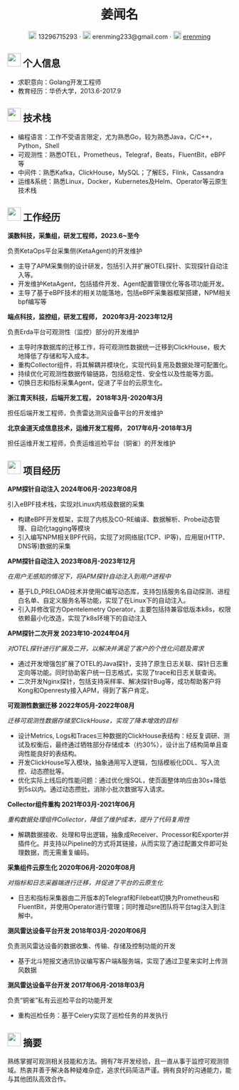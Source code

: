  <center>
     <h1>姜闻名</h1>
     <div>
         <span>
             <img src="assets/phone-solid.svg" width="18px">
             13296715293
         </span>
         ·
         <span>
             <img src="assets/envelope-solid.svg" width="18px">
             erenming233@gmail.com
         </span>
         ·
         <span>
             <img src="assets/github-brands.svg" width="18px">
             <a href="https://github.com/erenming">erenming</a>
         </span>
     </div>
 </center>


 ## <img src="assets/info-circle-solid.svg" width="30px"> 个人信息 

 - 求职意向：Golang开发工程师
 - 教育经历：华侨大学，2013.6-2017.9
 ## <img src="assets/tools-solid.svg" width="30px"> 技术栈

- 编程语言：工作不受语言限定，尤为熟悉Go，较为熟悉Java，C/C++，Python，Shell
- 可观测性：熟悉OTEL，Prometheus，Telegraf，Beats，FluentBit，eBPF等
- 中间件：熟悉Kafka，ClickHouse，MySQL；了解ES，Flink，Cassandra
- 运维&系统：熟悉Linux，Docker，Kubernetes及Helm、Operator等云原生技术栈


## <img src="assets/briefcase-solid.svg" width="30px"> 工作经历

**溪数科技，采集组，研发工程师，2023.6~至今**

负责KetaOps平台采集侧(KetaAgent)的开发维护

- 主导了APM采集侧的设计研发，包括引入并扩展OTEL探针、实现探针自动注入等。
- 开发维护KetaAgent，包括插件开发、Agent配置管理优化等各项功能开发。
- 主导了基于eBPF技术的相关功能落地，包括eBPF采集器框架搭建，NPM相关bpf编写等

**端点科技，监控组，研发工程师， 2020年3月-2023年12月**

负责Erda平台可观测性（监控）部分的开发维护

- 主导时序数据库的迁移工作，将可观测性数据统一迁移到ClickHouse，极大地降低了存储和写入成本。
- 重构Collector组件，将其解耦并模块化，实现代码复用及数据处理可配置化。
- 持续优化可观测性数据传输链路，包括稳定性、安全性以及性能等方面。
- 切换日志和指标采集Agent，促进了平台的云原生化。

**浙江胄天科技，后端开发工程， 2018年3月-2020年3月**

担任后端开发工程师，负责雷达测风设备平台的开发维护

**北京金道天成信息技术，运维开发工程师， 2017年6月-2018年3月**

担任运维开发工程师，负责运维巡检平台（铜雀）的开发维护

## <img src="assets/project-diagram-solid.svg" width="30px"> 项目经历

**APM探针自动注入 2024年06月-2023年08月**

引入eBPF技术栈，实现对Linux内核级数据的采集

- 构建eBPF开发框架，实现了内核及CO-RE编译、数据解析、Probe动态管理、自动化tagging等模块
- 引入编写NPM相关BPF代码，实现了对网络层(TCP、IP等)，应用层(HTTP、DNS等)数据的采集

**APM探针自动注入 2023年08月-2023年12月**

*在用户无感知的情况下，将APM探针自动注入到用户进程中*

- 基于LD_PRELOAD技术并使用C编写动态库，支持包括服务名自动探测、进程白名单、自定义服务名等功能，实现了在Linux下的自动注入。
- 引入并修改官方Opentelemetry Operator，主要包括持兼容低版本k8s，权限依赖最小化改造，实现了k8s环境下的自动注入

**APM探针二次开发 2023年10-2024年04月**

*对OTEL探针进行扩展及二开，以解决并满足了客户的个性化问题及需求*

- 通过开发增强包扩展了OTEL的Java探针，支持了原生日志关联、探针日志重定向等功能。同时协助客户统一日志格式，实现了trace和日志关联查询。
- 二次开发Nginx探针，包括支持采样率、解决探针Bug等，成功帮助客户将Kong和Openresty接入APM，得到了客户肯定。

**可观测性数据迁移 2022年05月-2022年08月**

*迁移可观测性数据存储至ClickHouse，实现了降本增效的目标*

- 设计Metrics, Logs和Traces三种数据的ClickHouse表结构：经反复调研、测试及权衡后，最终通过牺牲部分存储成本（约30%），设计出了结构简单且查询性能良好的表结构。
- 开发ClickHouse写入模块，抽象通用写入逻辑，包括模板化DDL、写入流控、动态攒批等。
- 优化实际上线后的性能问题：通过优化慢SQL，使页面整体响应由30s+降低到5s以内。通过动态攒批，消除小批次数据写入请求。

**Collector组件重构 2021年03月-2021年06月**

*重构数据处理组件Collector，降低了维护成本，提升了代码复用性*

- 解耦数据接收、处理和导出逻辑，抽象成Receiver、Processor和Exporter并插件化。并支持以Pipeline的方式将其链接，从而实现了通过配置文件即可处理数据，而无需重复编码。

**采集组件云原生化 2020年06月-2020年08月**

*对指标和日志采器端进行迁移，并促进了平台的云原生化*

- 日志和指标采集器由二开版本的Telegraf和Filebeat切换为Prometheus和FluentBit，并使用Operator进行管理；同时推动sre团队将平台tag注入到注解中。

**测风雷达设备平台开发 2018年03月-2020年06月**

负责测风雷达设备的数据收集、传输、存储及控制功能的开发

- 基于北斗短报文通讯协议编写客户端&服务端，实现了通过卫星来实时上传测风数据

**测风雷达设备平台开发 2017年06月-2018年03月**

负责“铜雀”私有云巡检平台的功能开发

- 重构巡检任务：基于Celery实现了巡检任务的并发执行

 ## <img src="assets/info-circle-solid.svg" width="30px"> 摘要

熟练掌握可观测相关技能和方法。拥有7年开发经验，且一直从事于监控可观测领域。热衷并善于解决各种疑难杂症，追求代码简洁严谨。拥有良好的沟通能力，能与其他团队高效合作。